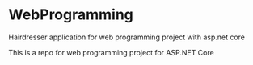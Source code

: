 # WebProgramming
Hairdresser application for web programming project with asp.net core

This is a repo for web programming project for ASP.NET Core